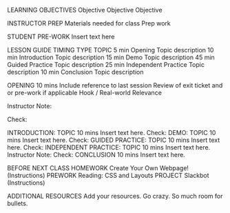 
LEARNING OBJECTIVES
Objective
Objective
Objective

INSTRUCTOR PREP
Materials needed for class
Prep work

STUDENT PRE-WORK
Insert text here

LESSON GUIDE
TIMING
TYPE
TOPIC
5 min
Opening
Topic description
10 min
Introduction 
Topic description
15 min
Demo
Topic description
45 min
Guided Practice
Topic description
25 min
Independent Practice
Topic description
10 min
Conclusion
Topic description


OPENING 10 mins
Include reference to last session
Review of exit ticket and or pre-work if applicable
Hook / Real-world Relevance

Instructor Note:

Check:


INTRODUCTION: TOPIC 10 mins
Insert text here.
Check:
DEMO: TOPIC 10 mins
Insert text here.
Check:
GUIDED PRACTICE: TOPIC 10 mins
Insert text here.
Check:
INDEPENDENT PRACTICE: TOPIC 10 mins
Insert text here.
Instructor Note:
Check:
CONCLUSION 10 mins
Insert text here.




BEFORE NEXT CLASS
HOMEWORK
Create Your Own Webpage! (Instructions)
PREWORK
Reading: CSS and Layouts
PROJECT
Slackbot (Instructions)


ADDITIONAL RESOURCES
Add your resources.
Go crazy.
So much room for bullets.

